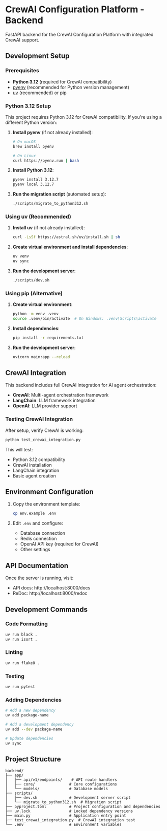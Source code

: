# CrewAI Configuration Platform - Backend

FastAPI backend for the CrewAI Configuration Platform with integrated CrewAI support.

## Development Setup

### Prerequisites

- **Python 3.12** (required for CrewAI compatibility)
- [pyenv](https://github.com/pyenv/pyenv) (recommended for Python version management)
- [uv](https://github.com/astral-sh/uv) (recommended) or pip

### Python 3.12 Setup

This project requires Python 3.12 for CrewAI compatibility. If you're using a different Python version:

1. **Install pyenv** (if not already installed):
   ```bash
   # On macOS
   brew install pyenv
   
   # On Linux
   curl https://pyenv.run | bash
   ```

2. **Install Python 3.12**:
   ```bash
   pyenv install 3.12.7
   pyenv local 3.12.7
   ```

3. **Run the migration script** (automated setup):
   ```bash
   ./scripts/migrate_to_python312.sh
   ```

### Using uv (Recommended)

1. **Install uv** (if not already installed):
   ```bash
   curl -LsSf https://astral.sh/uv/install.sh | sh
   ```

2. **Create virtual environment and install dependencies**:
   ```bash
   uv venv
   uv sync
   ```

3. **Run the development server**:
   ```bash
   ./scripts/dev.sh
   ```

### Using pip (Alternative)

1. **Create virtual environment**:
   ```bash
   python -m venv .venv
   source .venv/bin/activate  # On Windows: .venv\Scripts\activate
   ```

2. **Install dependencies**:
   ```bash
   pip install -r requirements.txt
   ```

3. **Run the development server**:
   ```bash
   uvicorn main:app --reload
   ```

## CrewAI Integration

This backend includes full CrewAI integration for AI agent orchestration:

- **CrewAI**: Multi-agent orchestration framework
- **LangChain**: LLM framework integration
- **OpenAI**: LLM provider support

### Testing CrewAI Integration

After setup, verify CrewAI is working:

```bash
python test_crewai_integration.py
```

This will test:
- Python 3.12 compatibility
- CrewAI installation
- LangChain integration
- Basic agent creation

## Environment Configuration

1. Copy the environment template:
   ```bash
   cp env.example .env
   ```

2. Edit `.env` and configure:
   - Database connection
   - Redis connection
   - OpenAI API key (required for CrewAI)
   - Other settings

## API Documentation

Once the server is running, visit:
- API docs: http://localhost:8000/docs
- ReDoc: http://localhost:8000/redoc

## Development Commands

### Code Formatting
```bash
uv run black .
uv run isort .
```

### Linting
```bash
uv run flake8 .
```

### Testing
```bash
uv run pytest
```

### Adding Dependencies
```bash
# Add a new dependency
uv add package-name

# Add a development dependency
uv add --dev package-name

# Update dependencies
uv sync
```

## Project Structure

```
backend/
├── app/
│   ├── api/v1/endpoints/    # API route handlers
│   ├── core/               # Core configurations
│   └── models/             # Database models
├── scripts/
│   ├── dev.sh              # Development server script
│   └── migrate_to_python312.sh  # Migration script
├── pyproject.toml          # Project configuration and dependencies
├── uv.lock                 # Locked dependency versions
├── main.py                 # Application entry point
├── test_crewai_integration.py  # CrewAI integration test
└── .env                    # Environment variables
```